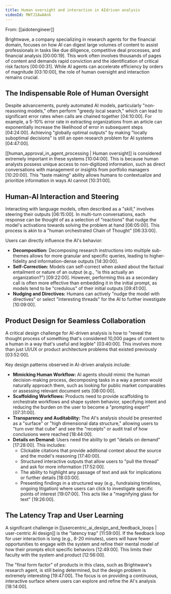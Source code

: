 ```yaml
---
title: Human oversight and interaction in AIdriven analysis
videoId: MWTJIAwAAnk
---
```


From: [[aidotengineer]] <br/> 

Brightwave, a company specializing in research agents for the financial domain, focuses on how AI can digest large volumes of content to assist professionals in tasks like due diligence, competitive deal processes, and financial analysis <a class="yt-timestamp" data-t="00:00:19">[00:00:19]</a>. This work often involves thousands of pages of content and demands rapid conviction and the identification of critical risk factors <a class="yt-timestamp" data-t="00:00:31">[00:00:31]</a>. While AI agents can accelerate efficiency by orders of magnitude <a class="yt-timestamp" data-t="03:10:00">[03:10:00]</a>, the role of human oversight and interaction remains crucial.

## The Indispensable Role of Human Oversight

Despite advancements, purely automated AI models, particularly "non-reasoning models," often perform "greedy local search," which can lead to significant error rates when calls are chained together <a class="yt-timestamp" data-t="04:10:00">[04:10:00]</a>. For example, a 5-10% error rate in extracting organizations from an article can exponentially increase the likelihood of error in subsequent steps <a class="yt-timestamp" data-t="04:24:00">[04:24:00]</a>. Achieving "globally optimal outputs" by making "locally suboptimal decisions" is still an open research problem for AI systems <a class="yt-timestamp" data-t="04:47:00">[04:47:00]</a>.

[[human_approval_in_agent_processing | Human oversight]] is considered extremely important in these systems <a class="yt-timestamp" data-t="10:04:00">[10:04:00]</a>. This is because human analysts possess unique access to non-digitized information, such as direct conversations with management or insights from portfolio managers <a class="yt-timestamp" data-t="10:20:00">[10:20:00]</a>. This "taste making" ability allows humans to contextualize and prioritize information in ways AI cannot <a class="yt-timestamp" data-t="10:31:00">[10:31:00]</a>.

## Human-AI Interaction and Steering

Interacting with language models, often described as a "skill," involves steering their outputs <a class="yt-timestamp" data-t="06:15:00">[06:15:00]</a>. In multi-turn conversations, each response can be thought of as a selection of "reactions" that nudge the model's activations towards solving the problem at hand <a class="yt-timestamp" data-t="06:05:00">[06:05:00]</a>. This process is akin to a "human orchestrated Chain of Thought" <a class="yt-timestamp" data-t="06:33:00">[06:33:00]</a>.

Users can directly influence the AI's behavior:
*   **Decomposition:** Decomposing research instructions into multiple sub-themes allows for more granular and specific queries, leading to higher-fidelity and information-dense outputs <a class="yt-timestamp" data-t="14:30:00">[14:30:00]</a>.
*   **Self-Correction:** Models can self-correct when asked about the factual entailment or nature of an output (e.g., "is this actually an organization?") <a class="yt-timestamp" data-t="09:22:00">[09:22:00]</a>. However, performing this as a secondary call is often more effective than embedding it in the initial prompt, as models tend to be "credulous" of their initial outputs <a class="yt-timestamp" data-t="09:41:00">[09:41:00]</a>.
*   **Nudging and Directives:** Humans can actively "nudge the model with directives" or select "interesting threads" for the AI to further investigate <a class="yt-timestamp" data-t="10:09:00">[10:09:00]</a>.

## Product Design for Seamless Collaboration

A critical design challenge for AI-driven analysis is how to "reveal the thought process of something that's considered 10,000 pages of content to a human in a way that's useful and legible" <a class="yt-timestamp" data-t="03:40:00">[03:40:00]</a>. This involves more than just UI/UX or product architecture problems that existed previously <a class="yt-timestamp" data-t="03:52:00">[03:52:00]</a>.

Key design patterns observed in AI-driven analysis include:
*   **Mimicking Human Workflow:** AI agents should mimic the human decision-making process, decomposing tasks in a way a person would naturally approach them, such as looking for public market comparables or assessing relevant document sets <a class="yt-timestamp" data-t="08:00:00">[08:00:00]</a>.
*   **Scaffolding Workflows:** Products need to provide scaffolding to orchestrate workflows and shape system behavior, specifying intent and reducing the burden on the user to become a "prompting expert" <a class="yt-timestamp" data-t="07:31:00">[07:31:00]</a>.
*   **Transparency and Auditability:** The AI's analysis should be presented as a "surface" or "high dimensional data structure," allowing users to "turn over that cube" and see the "receipts" or audit trail of how conclusions were reached <a class="yt-timestamp" data-t="18:44:00">[18:44:00]</a>.
*   **Details on Demand:** Users need the ability to get "details on demand" <a class="yt-timestamp" data-t="17:28:00">[17:28:00]</a>. This includes:
    *   Clickable citations that provide additional context about the source and the model's reasoning <a class="yt-timestamp" data-t="17:40:00">[17:40:00]</a>.
    *   Structured interactive outputs that allow users to "pull the thread" and ask for more information <a class="yt-timestamp" data-t="17:52:00">[17:52:00]</a>.
    *   The ability to highlight any passage of text and ask for implications or further details <a class="yt-timestamp" data-t="18:03:00">[18:03:00]</a>.
    *   Presenting findings in a structured way (e.g., fundraising timelines, ongoing litigation) where users can click to investigate specific points of interest <a class="yt-timestamp" data-t="19:07:00">[19:07:00]</a>. This acts like a "magnifying glass for text" <a class="yt-timestamp" data-t="19:26:00">[19:26:00]</a>.

## The Latency Trap and User Learning

A significant challenge in [[usercentric_ai_design_and_feedback_loops | user-centric AI design]] is the "latency trap" <a class="yt-timestamp" data-t="11:59:00">[11:59:00]</a>. If the feedback loop for user interaction is long (e.g., 8-20 minutes), users will have fewer opportunities to engage with the system and refine their mental model of how their prompts elicit specific behaviors <a class="yt-timestamp" data-t="12:49:00">[12:49:00]</a>. This limits their faculty with the system and product <a class="yt-timestamp" data-t="12:56:00">[12:56:00]</a>.

The "final form factor" of products in this class, such as Brightwave's research agent, is still being determined, but the design problem is extremely interesting <a class="yt-timestamp" data-t="19:47:00">[19:47:00]</a>. The focus is on providing a continuous, interactive surface where users can explore and refine the AI's analysis <a class="yt-timestamp" data-t="18:14:00">[18:14:00]</a>.